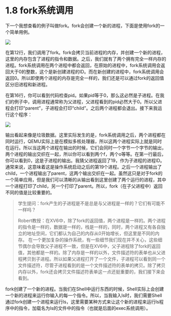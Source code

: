 # 1.8 fork系统调用

下一个我想查看的例子叫做fork。fork会创建一个新的进程，下面是使用fork的一个简单用例。

![](<../.gitbook/assets/image (276).png>)

在第12行，我们调用了fork。fork会拷贝当前进程的内存，并创建一个新的进程，这里的内存包含了进程的指令和数据。之后，我们就有了两个拥有完全一样内存的进程。fork系统调用在两个进程中都会返回，在原始的进程中，fork系统调用会返回大于0的整数，这个是新创建进程的ID。而在新创建的进程中，fork系统调用会返回0。所以即使两个进程的内存是完全一样的，我们还是可以通过fork的返回值区分旧进程和新进程。

在第16行，你可以看到代码检查pid。如果pid等于0，那么这必然是子进程。在我们的例子中，调用进程通常称为父进程，父进程看到的pid必然大于0。所以父进程会打印“parent”，子进程会打印“child”。之后两个进程都会退出。接下来我运行这个程序：

![](<../.gitbook/assets/image (375).png>)

输出看起来像是垃圾数据。这里实际发生的是，fork系统调用之后，两个进程都在同时运行，QEMU实际上是在模拟多核处理器，所以这两个进程实际上就是同时在运行。所以当这两个进程在输出的时候，它们会同时一个字节一个字节的输出，两个进程的输出交织在一起，所以你可以看到两个f，两个o等等。在第一行最后，你可以看到0，这是子进程的输出。我猜父进程返回了19，作为子进程的进程ID。通常来说，这意味着这是操作系统启动之后的第19个进程。之后一个进程输出了child，一个进程输出了parent，这两个输出交织在一起。虽然这只是对于fork的一个简单应用，但是我们可以清晰的从输出看到这里创建了两个运行的进程，其中一个进程打印了child，另一个打印了parent。所以，fork（在子父进程中）返回不同的值是比较重要的。

> 学生提问：fork产生的子进程是不是总是与父进程是一样的？它们有可能不一样吗？
>
> Robert教授：在XV6中，除了fork的返回值，两个进程是一样的。两个进程的指令是一样的，数据是一样的，栈是一样的，同时，两个进程又有各自独立的地址空间，它们都认为自己的内存从0开始增长，但这里是不同的内存。 在一个更加复杂的操作系统，有一些细节我们现在并不关心，这些细节偶尔会导致父子进程不一致，但是在XV6中，父子进程除了fork的返回值，其他都是一样的。除了内存是一样的以外，文件描述符的表单也从父进程拷贝到子进程。所以如果父进程打开了一个文件，子进程可以看到同一个文件描述符，尽管子进程看到的是一个文件描述符的表单的拷贝。除了拷贝内存以外，fork还会拷贝文件描述符表单这一点还挺重要的，我们接下来会看到。

fork创建了一个新的进程。当我们在Shell中运行东西的时候，Shell实际上会创建一个新的进程来运行你输入的每一个指令。所以，当我输入ls时，我们需要Shell通过fork创建一个进程来运行ls，这里需要某种方式来让这个新的进程来运行ls程序中的指令，加载名为ls的文件中的指令（也就是后面的exec系统调用）。
